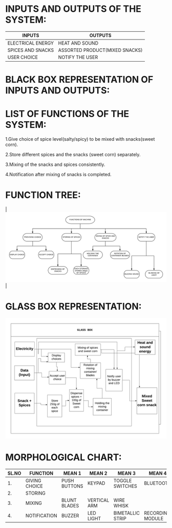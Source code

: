 # INPUTS AND OUTPUTS OF THE SYSTEM:



|INPUTS|OUTPUTS|
|--|--|
|ELECTRICAL ENERGY|HEAT AND SOUND|
|SPICES AND SNACKS|ASSORTED PRODUCT(MIXED SNACKS)|
|USER CHOICE|NOTIFY THE USER|

# BLACK BOX REPRESENTATION OF INPUTS AND OUTPUTS:





# LIST OF FUNCTIONS OF THE SYSTEM:

1.Give choice of spice level(salty/spicy) to be mixed with snacks(sweet corn).

2.Store different spices and the snacks (sweet corn) separately.

3.Mixing of the snacks and spices consistently.

4.Notification after mixing of snacks is completed.





# FUNCTION TREE:




|![](https://github.com/f-division-2019-2020-odd/Repo-03/blob/master/FUNCTION%20CHART.png?raw=true)|








# GLASS BOX REPRESENTATION:
![](https://github.com/f-division-2019-2020-odd/Repo-03/blob/master/GLASS%20BOX.png?raw=true)






# MORPHOLOGICAL CHART:


|SL.NO|FUNCTION|MEAN 1|MEAN 2|MEAN 3|MEAN 4|
|--|--|--|--|--|--|
|1.|GIVING CHOICE|PUSH BUTTONS|KEYPAD|TOGGLE SWITCHES|BLUETOOTH|
|2.|STORING|||||
|3.|MIXING|BLUNT BLADES|VERTICAL ARM|WIRE WHISK||
|4.|NOTIFICATION|BUZZER|LED LIGHT|BIMETALLIC STRIP|RECORDING MODULE|




 